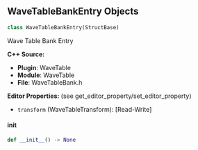 ## WaveTableBankEntry Objects

```python
class WaveTableBankEntry(StructBase)
```

Wave Table Bank Entry

**C++ Source:**

- **Plugin**: WaveTable
- **Module**: WaveTable
- **File**: WaveTableBank.h

**Editor Properties:** (see get_editor_property/set_editor_property)

- ``transform`` (WaveTableTransform):  [Read-Write]

<a id="unreal.WaveTableBankEntry.__init__"></a>

#### __init__

```python
def __init__() -> None
```

<a id="unreal.MetasoundFrontendDocument"></a>